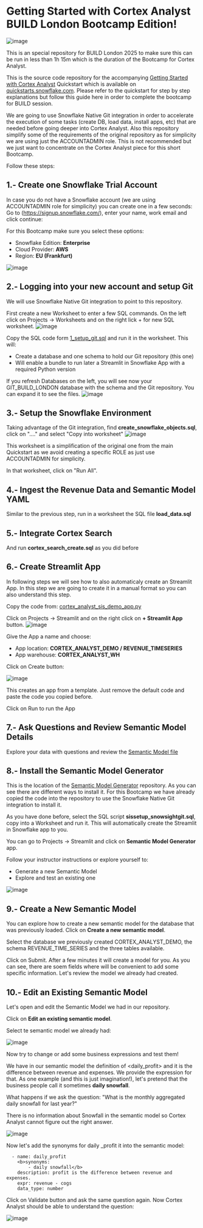 # Getting Started with Cortex Analyst BUILD London Bootcamp Edition!
![image](img/build_logo.png)

This is an special repository for BUILD London 2025 to make sure this can be run in less than 1h 15m which is the duration of the Bootcamp for Cortex Analyst. 

This is the source code repository for the accompanying [Getting Started with Cortex Analyst](https://quickstarts.snowflake.com/guide/getting_started_with_cortex_analyst/index.html) Quickstart which is available on [quickstarts.snowflake.com](https://quickstarts.snowflake.com). Please refer to the quickstart for step by step explanations but follow this guide here in order to complete the bootcamp for BUILD session.

We are going to use Snowflake Native Git integration in order to accelerate the execution of some tasks (create DB, load data, install apps, etc) that are needed before going deeper into Cortex Analyst. Also this repository simplify some of the requirements of the original repository as for simplicity we are using just the ACCOUNTADMIN role. This is not recommended but we just want to concentrate on the Cortex Analyst piece for this short Bootcamp.

Follow these steps:

## 1.- Create one Snowflake Trial Account

In case you do not have a Snowflake account (we are using ACCOUNTADMIN role for simplicity) you can create one in a few seconds: Go to (https://signup.snowflake.com/), enter your name, work email and click continue:

For this Bootcamp make sure you select these options:
- Snowflake Edition: <b>Enterprise</b>
- Cloud Provider: <b>AWS</b>
- Region: <b>EU (Frankfurt)</b>

![image](img/trial_account.png)

## 2.- Logging into your new account and setup Git

We will use Snowflake Native Git integration to point to this repository. 

First create a new Worksheet to enter a few SQL commands. On the left click on Projects -> Worksheets and on the right lick + for  new SQL worksheet.
![image](img/worksheet.png)

Copy the SQL code form [1_setup_git.sql](https://github.com/ccarrero-sf/build_london_sfguide-getting-started-with-cortex-analyst/blob/main/1_setup_git.sql) and run it in the worksheet. This will:

- Create a database and one schema to hold our Git repository (this one)
- Will enable a bundle to run later a Streamlit in Snowflake App with a required Python version

If you refresh Databases on the left, you will see now your GIT_BUILD_LONDON database with the schema and the Git repository. You can expand it to see the files.
![image](img/git.png)

## 3.- Setup the Snowflake Environment

Taking advantage of the Git integration, find <b>create_snowflake_objects.sql</b>, click on "...." and select "Copy into worksheet"
![image](img/create_objects.png)

This worksheet is a simplification of the original one from the main Quickstart as we avoid creating a specific ROLE as just use ACCOUNTADMIN for simplicity.

In that worksheet, click on "Run All".

## 4.- Ingest the Revenue Data and Semantic Model YAML

Similar to the previous step, run in a worksheet the SQL file <b>load_data.sql</b>

## 5.- Integrate Cortex Search

And run <b>cortex_search_create.sql</b> as you did before

## 6.- Create Streamlit App

In following steps we will see how to also automaticaly create an Streamlit App. In this step we are going to create it in a manual format so you can also understand this step.

Copy the code from: [cortex_analyst_sis_demo_app.py](https://github.com/ccarrero-sf/build_london_sfguide-getting-started-with-cortex-analyst/blob/main/cortex_analyst_sis_demo_app.py)

Click on Projects -> Streamlit and on the right click on <b>+ Streamlit App</b> button.
![image](img/streamlit.png)

Give the App a name and choose:
- App location: <b>CORTEX_ANALYST_DEMO / REVENUE_TIMESERIES</b>
- App warehouse: <b>CORTEX_ANALYST_WH</b>

Click on Create button:

![image](img/streamlit2.png)

This creates an app from a template. Just remove the default code and paste the code you copied before.

Click on Run to run the App

## 7.- Ask Questions and Review Semantic Model Details

Explore your data with questions and review the [Semantic Model file](https://github.com/ccarrero-sf/build_london_sfguide-getting-started-with-cortex-analyst/blob/main/revenue_timeseries.yaml)

## 8.- Install the Semantic Model Generator

This is the location of the [Semantic Model Generator](https://github.com/Snowflake-Labs/semantic-model-generator) repository. As you can see there are different ways to install it. For this Bootcamp we have already copied the code into the repository to use the Snowflake Native Git integration to install it.

As you have done before, select the SQL script <b>sissetup_snowsightgit.sql</b>, copy into a Worksheet and run it. This will automatically create the Streamlit in Snowflake app to you.

You can go to Projects -> Streamlit and click on <b>Semantic Model Generator</b> app. 

Follow your instructor instructions or explore yourself to:
- Generate a new Semantic Model
- Explore and test an existing one

![image](img/semantic_model.png)

## 9.- Create a New Semantic Model

You can explore how to create a new semantic model for the database that was previously loaded. Click on <b>Create a new semantic model</b>.

Select the database we previously created CORTEX_ANALYST_DEMO, the schema REVENUE_TIME_SERIES and the three tables available.

Click on Submit. After a few minutes it will create a model for you. As you can see, there are soem fields where will be convenient to add some specific information. Let's review the model we already had created.

## 10.- Edit an Existing Semantic Model

Let's open and edit the Semantic Model we had in our repository.

Click on <b>Edit an existing semantic model</b>.

Select te semantic model we already had:

![image](img/edit_semantic_model.png)

Now try to change or add some business expressions and test them!

We have in our semantic model the definition of <daily_profit> and it is the difference between revenue and expenses. We provide the expression for that. As one example (and this is just imagination!), let's pretend that the business people call it sometimes <b>daily snowfall</b>. 

What happens if we ask the question: "What is the monthly aggregated daily snowfall for last year?"

There is no information about Snowfall in the semantic model so Cortex Analyst cannot figure out the right answer.

![image](img/question_no_context.png)

Now let's add the synonyms for daily _profit it into the semantic model:

      - name: daily_profit
        <b>synonyms:
            - daily snowfall</b>
        description: profit is the difference between revenue and expenses.
        expr: revenue - cogs
        data_type: number

Click on Validate button and ask the same question again. Now Cortex Analyst should be able to understand the question:

![image](img/question_with_context.png)














